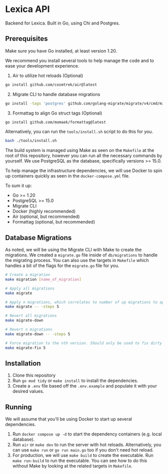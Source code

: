 # Lexica API

Backend for Lexica. Built in Go, using Chi and Postgres.

## Prerequisites

Make sure you have Go installed, at least version 1.20.

We recommend you install several tools to help manage the code and to ease your development experience.

1. Air to utilize hot reloads (Optional)

```bash
go install github.com/cosmtrek/air@latest
```

2. Migrate CLI to handle database migrations

```bash
go install -tags 'postgres' github.com/golang-migrate/migrate/v4/cmd/migrate@latest
```

3. Formattag to align Go struct tags (Optional)

```bash
go install github.com/momaek/formattag@latest
```

Alternatively, you can run the `tools/install.sh` script to do this for you.

```bash
bash ./tools/install.sh
```

The build system is managed using Make as seen on the `Makefile` at the root of this repository, however you can run all the necessary commands by yourself. We use PostgreSQL as the database, specifically versions >= 15.0.

To help manage the infrastructure dependencies, we will use Docker to spin up containers quickly as seen in the `docker-compose.yml` file.

To sum it up:

- Go >= 1.20
- PostgreSQL >= 15.0
- Migrate CLI
- Docker (highly recommended)
- Air (optional, but recommended)
- Formattag (optional, but recommended)

## Database Migrations

As noted, we will be using the Migrate CLI with Make to create the migrations. We created a `migrate.go` file inside of `db/migrations` to handle the migrating process. You can also use the targets in `Makefile` which handles a bit of the flags for the `migrate.go` file for you.

```bash
# Create a migration
make migration [name_of_migration]

# Apply all migrations
make migrate

# Apply n migrations, which correlates to number of up migrations to apply
make migrate -- -steps 5

# Revert all migrations
make migrate-down

# Revert n migrations
make migrate-down -- -steps 5

# Force migration to the nth version. Should only be used to fix dirty migrations
make migrate-fix 5
```

## Installation

1. Clone this repository
2. Run `go mod tidy` or `make install` to install the dependencies.
3. Create a `.env` file based off the `.env.example` and populate it with your desired values.

## Running

We will assume that you'll be using Docker to start up several dependencies.

1. Run `docker compose up -d` to start the dependency containers (e.g. local database).
2. Run `air` or `make dev` to run the server with hot reloads. Alternatively, you can use `make run` or `go run main.go` too if you don't need hot reload.
3. For production, we will use `make build` to create the executable. Run `make run-build` to run the executable. You can see how to do this without Make by looking at the related targets in `Makefile`.
